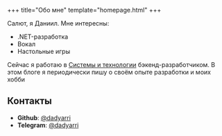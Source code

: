 +++
title="Обо мне"
template="homepage.html"
+++

Салют, я Даниил. Мне интересны:

- .NET-разработка
- Вокал
- Настольные игры

Сейчас я работаю в [Системы и технологии](https://sicon.ru) бэкенд-разработчиком. В этом блоге я периодически пишу о своём опыте разработки и моих хобби

## Контакты

- **Github**: [@dadyarri](https://github.com/dadyarri)
- **Telegram**: [@dadyarri](https://t.me/dadyarri)